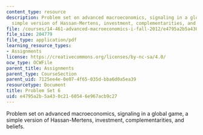 ```yaml
---
content_type: resource
description: Problem set on advanced macroeconomics, signaling in a global game, a
  simple version of Hassan-Mertens, investment, complementarities, and beliefs.
file: /courses/14-461-advanced-macroeconomics-i-fall-2012/e4795a2b5a430c2160546e967acb9c27_MIT14_461F12_pset6.pdf
file_size: 204779
file_type: application/pdf
learning_resource_types:
- Assignments
license: https://creativecommons.org/licenses/by-nc-sa/4.0/
ocw_type: OCWFile
parent_title: Assignments
parent_type: CourseSection
parent_uid: 7125ee4e-0e07-4f65-035d-bba6d0a5ea39
resourcetype: Document
title: Problem Set 6
uid: e4795a2b-5a43-0c21-6054-6e967acb9c27
---
```

Problem set on advanced macroeconomics, signaling in a global game, a simple version of Hassan-Mertens, investment, complementarities, and beliefs.